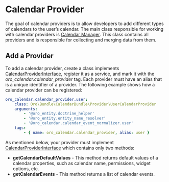 <a id="bundle-docs-platform-calendar-bundle-provider"></a>

# Calendar Provider

The goal of calendar providers is to allow developers to add different types of calendars to the user’s calendar. The main class responsible for working with calendar providers is <a href="https://github.com/oroinc/OroCalendarBundle/blob/master/Manager/CalendarManager.php" target="_blank">Calendar Manager</a>. This class contains all providers and is responsible for collecting and merging data from them.

## Add a Provider

To add a calendar provider, create a class implements <a href="https://github.com/oroinc/OroCalendarBundle/blob/master/Provider/CalendarProviderInterface.php" target="_blank">CalendarProviderInterface</a>, register it as a service, and mark it with the *oro_calendar.calendar_provider* tag. Each provider must have an alias that is a unique identifier of a provider. The following example shows how a calendar provider can be registered:

```yaml
oro_calendar.calendar_provider.user:
    class: Oro\Bundle\CalendarBundle\Provider\UserCalendarProvider
    arguments:
        - '@oro_entity.doctrine_helper'
        - '@oro_entity.entity_name_resolver'
        - '@oro_calendar.calendar_event_normalizer.user'
    tags:
        - { name: oro_calendar.calendar_provider, alias: user }
```

As mentioned below, your provider must implement <a href="https://github.com/oroinc/OroCalendarBundle/blob/master/Provider/CalendarProviderInterface.php" target="_blank">CalendarProviderInterface</a> which contains only two methods:

- **getCalendarDefaultValues** - This method returns default values of a calendar properties, such as calendar name, permissions, widget options, etc.
- **getCalendarEvents** - This method returns a list of calendar events.

<!-- Frontend -->
